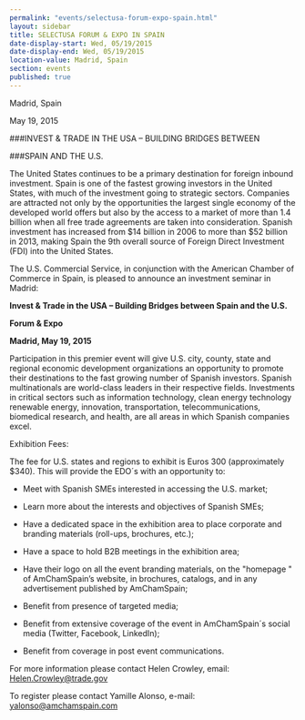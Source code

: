 ```yaml
---
permalink: "events/selectusa-forum-expo-spain.html"
layout: sidebar
title: SELECTUSA FORUM & EXPO IN SPAIN
date-display-start: Wed, 05/19/2015
date-display-end: Wed, 05/19/2015
location-value: Madrid, Spain
section: events
published: true
---
```


Madrid, Spain

May 19, 2015

###INVEST & TRADE IN THE USA – BUILDING BRIDGES BETWEEN

###SPAIN AND THE U.S.

The United States continues to be a primary destination for foreign inbound investment. Spain is one of the fastest growing investors in the United States, with much of the investment going to strategic sectors. Companies are attracted not only by the opportunities the largest single economy of the developed world offers but also by the access to a market of more than 1.4 billion when all free trade agreements are taken into consideration. Spanish investment has increased from $14 billion in 2006 to more than $52 billion in 2013, making Spain the 9th overall source of Foreign Direct Investment (FDI) into the United States.

The U.S. Commercial Service, in conjunction with the American Chamber of Commerce in Spain, is pleased to announce an investment seminar in Madrid:

**Invest & Trade in the USA – Building Bridges between Spain and the U.S.**

**Forum & Expo**

**Madrid, May 19, 2015**

Participation in this premier event will give U.S. city, county, state and regional economic development organizations an opportunity to promote their destinations to the fast growing number of Spanish investors. Spanish multinationals are world-class leaders in their respective fields. Investments in critical sectors such as information technology, clean energy technology renewable energy, innovation, transportation, telecommunications, biomedical research, and health, are all areas in which Spanish companies excel.

Exhibition Fees:

The fee for U.S. states and regions to exhibit is Euros 300 (approximately $340). This will provide the EDO´s with an opportunity to:

* Meet with Spanish SMEs interested in accessing the U.S. market;

* Learn more about the interests and objectives of Spanish SMEs;

* Have a dedicated space in the exhibition area to place corporate and branding materials (roll-ups, brochures, etc.);

* Have a space to hold B2B meetings in the exhibition area;

* Have their logo on all the event branding materials, on the "homepage " of AmChamSpain’s website, in brochures, catalogs, and in any advertisement published by AmChamSpain;

* Benefit from presence of targeted media;

* Benefit from extensive coverage of the event in AmChamSpain´s social media (Twitter, Facebook, LinkedIn);

* Benefit from coverage in post event communications.

For more information please contact Helen Crowley, email: [Helen.Crowley@trade.gov](Helen.Crowley@trade.gov)

To register please contact Yamille Alonso, e-mail: [yalonso@amchamspain.com](yalonso@amchamspain.com)